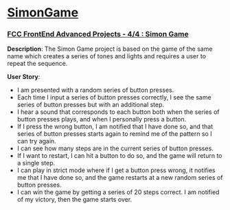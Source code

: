 # [SimonGame](https://rkm09.github.io/SimonGame/)

### [FCC FrontEnd Advanced Projects - 4/4 : Simon Game](https://www.freecodecamp.org/challenges/build-a-simon-game)

**Description**: The Simon Game project is based on the game of the same name which creates a series of tones and lights and requires a user to repeat the sequence. 

**User Story**:
* I am presented with a random series of button presses.
* Each time I input a series of button presses correctly, I see the same series of button presses but with an additional step.
* I hear a sound that corresponds to each button both when the series of button presses plays, and when I personally press a button.
* If I press the wrong button, I am notified that I have done so, and that series of button presses starts again to remind me of the pattern so I can try again.
* I can see how many steps are in the current series of button presses.
* If I want to restart, I can hit a button to do so, and the game will return to a single step.
* I can play in strict mode where if I get a button press wrong, it notifies me that I have done so, and the game restarts at a new random series of button presses.
* I can win the game by getting a series of 20 steps correct. I am notified of my victory, then the game starts over.

